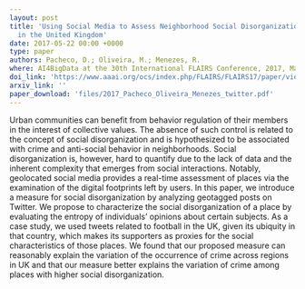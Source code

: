 ```yaml
---
layout: post
title: 'Using Social Media to Assess Neighborhood Social Disorganization: a Case Study
  in the United Kingdom'
date: 2017-05-22 00:00 +0000
type: paper
authors: Pacheco, D.; Oliveira, M.; Menezes, R.
where: AI4BigData at the 30th International FLAIRS Conference, 2017, Marco Island, Florida, USA.
doi_link: 'https://www.aaai.org/ocs/index.php/FLAIRS/FLAIRS17/paper/view/15497'
arxiv_link: ''
paper_download: 'files/2017_Pacheco_Oliveira_Menezes_twitter.pdf'
---
```

Urban communities can benefit from behavior regulation of their members in the interest of collective values. The absence of such control is related to the concept of social disorganization and is hypothesized to be associated with crime and anti-social behavior in neighborhoods. Social disorganization is, however, hard to quantify due to the lack of data and the inherent complexity that emerges from social interactions. Notably, geolocated social media provides a real-time assessment of places via the examination of the digital footprints left by users. In this paper, we introduce a measure for social disorganization by analyzing geotagged posts on Twitter. We propose to characterize the social disorganization of a place by evaluating the entropy of individuals’ opinions about certain subjects. As a case study, we used tweets related to football in the UK, given its ubiquity in that country, which makes its supporters as proxies for the social characteristics of those places. We found that our proposed measure can reasonably explain the variation of the occurrence of crime across regions in UK and that our measure better explains the variation of crime among places with higher social disorganization.
